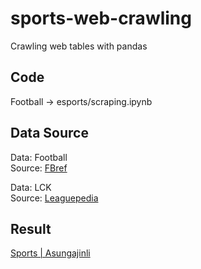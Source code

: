 # sports-web-crawling
Crawling web tables with pandas

## Code

Football &rarr; esports/scraping.ipynb

## Data Source

Data: Football  
Source: [FBref](https://fbref.com/en/)

Data: LCK  
Source: [Leaguepedia](https://lol.fandom.com/wiki/League_of_Legends_Esports_Wiki)

## Result
[Sports | Asungajinli](https://asungajinli.github.io/sports/)
